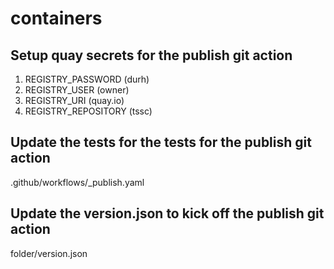 # containers

## Setup quay secrets for the publish git action
1.   REGISTRY_PASSWORD (durh)
2.   REGISTRY_USER (owner)
3.   REGISTRY_URI (quay.io)
4.   REGISTRY_REPOSITORY (tssc)

## Update the tests for the tests for the publish git action
.github/workflows/<file>_publish.yaml 

## Update the version.json to kick off the publish git action
folder/version.json



